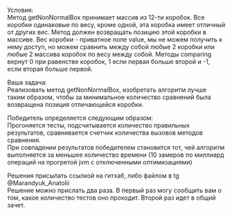 Условия:  
Метод getNonNormalBox принимает массив из 12-ти коробок. Все коробки одинаковые по весу, кроме одной, эта коробка имеет отличный от 
других вес. Метод должен возвращать позицию этой коробки в массиве.
Вес коробки - приватное поле value, мы не можем получить к нему доступ, но можем сравнить между собой любые 2 коробки или любые 2 
массива коробок по весу между собой. Методы comparing вернут 0 при равенстве коробок, 1 если первая больше второй и -1, если вторая больше первой.

Ваша задача:  
Реализовать метод getNonNormalBox, изобретать алгоритм лучше таким образом, чтобы за минимальное количество сравнений была возвращена позиция отличающейся коробки.

Победитель определяется следующим образом:  
Прогоняется тесты, подсчитывается количество правильных результатов, сравнивается счетчик количества вызовов методов сравнения.  
При совпадении результатов победителем становится тот, чей алгоритм выполняется за меньшее количество времени (10 замеров по миллиард операций на прогретой jvm с отключенными оптимизациями)

Решения присылать ссылкой на гитхаб, либо файлом в tg @Marandyuk_Anatolii  
Решение можно прислать два раза. В первый раз могу сообщить вам о том, какое количество тестов оно проходит. Второй раз идет в общий зачет.